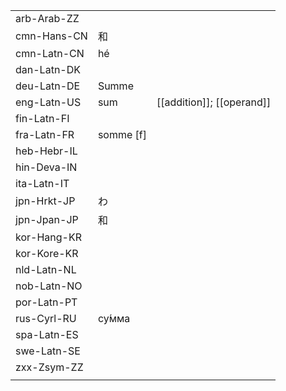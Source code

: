 | | | |
|-|-|-|
| arb-Arab-ZZ |  |  |
| cmn-Hans-CN | 和 |  |
| cmn-Latn-CN | hé |  |
| dan-Latn-DK |  |  |
| deu-Latn-DE | Summe |  |
| eng-Latn-US | sum | [[addition]]; [[operand]] |
| fin-Latn-FI |  |  |
| fra-Latn-FR | somme [f] |  |
| heb-Hebr-IL |  |  |
| hin-Deva-IN |  |  |
| ita-Latn-IT |  |  |
| jpn-Hrkt-JP | わ |  |
| jpn-Jpan-JP | 和 |  |
| kor-Hang-KR |  |  |
| kor-Kore-KR |  |  |
| nld-Latn-NL |  |  |
| nob-Latn-NO |  |  |
| por-Latn-PT |  |  |
| rus-Cyrl-RU | су́мма |  |
| spa-Latn-ES |  |  |
| swe-Latn-SE |  |  |
| zxx-Zsym-ZZ |  |  |
|  |  |  |